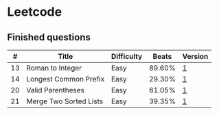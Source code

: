 # Leetcode

## Finished questions
| # | Title	| Difficulty | Beats | Version |
| -------- | ------------- | ---------- | ------------ | ------------- |
| 13 | Roman to Integer | Easy | 89.60% | [1](https://github.com/Hellofafar/Leetcode/blob/master/Easy/13.py) |
| 14 | Longest Common Prefix | Easy | 29.30% | [1](https://github.com/Hellofafar/Leetcode/blob/master/Easy/14.py) |
| 20 | Valid Parentheses | Easy | 61.05% | [1](https://github.com/Hellofafar/Leetcode/blob/master/Easy/20.py) |
| 21 | Merge Two Sorted Lists | Easy | 39.35% | [1](https://github.com/Hellofafar/Leetcode/blob/master/Easy/21.py)
